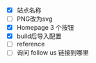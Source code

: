 - [x] 站点名称
- [ ] PNG改为svg
- [x] Homepage 3 个按钮
- [x] build后导入配置
- [ ] reference
- [ ] 询问 follow us 链接到哪里